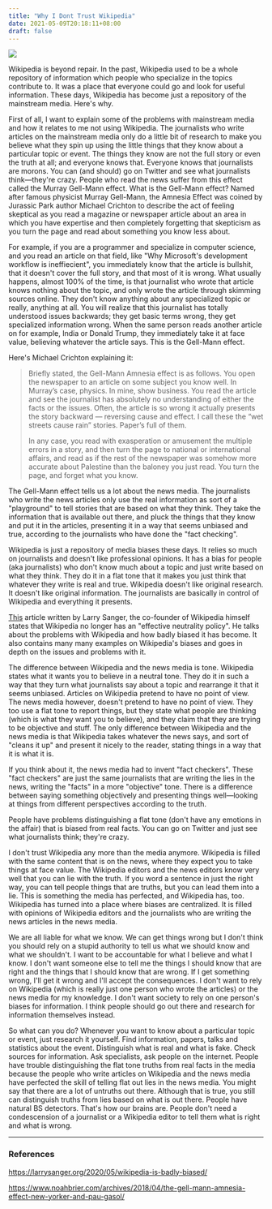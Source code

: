 ```yaml
---
title: "Why I Dont Trust Wikipedia"
date: 2021-05-09T20:18:11+08:00
draft: false
---
```


![](https://larrysanger.org/wp-content/uploads/2020/05/deflated.png)

Wikipedia is beyond repair. In the past, Wikipedia used to be a whole repository of information which people who specialize in the topics contribute to. It was a place that everyone could go and look for useful information. These days, Wikipedia has become just a repository of the mainstream media. Here's why.

First of all, I want to explain some of the problems with mainstream media and how it relates to me not using Wikipedia. The journalists who write articles on the mainstream media only do a little bit of research to make you believe what they spin up using the little things that they know about a particular topic or event. The things they know are not the full story or even the truth at all; and everyone knows that. Everyone knows that journalists are morons. You can (and should) go on Twitter and see what journalists think&mdash;they're crazy. People who read the news suffer from this effect called the Murray Gell-Mann effect. What is the Gell-Mann effect? Named after famous physicist Murray Gell-Mann, the Amnesia Effect was coined by Jurassic Park author Michael Crichton to describe the act of feeling skeptical as you read a magazine or newspaper article about an area in which you have expertise and then completely forgetting that skepticism as you turn the page and read about something you know less about.

For example, if you are a programmer and specialize in computer science, and you read an article on that field, like "Why Microsoft's development workflow is ineffiecient", you immediately know that the article is bullshit, that it doesn't cover the full story, and that most of it is wrong. What usually happens, almost 100% of the time, is that journalist who wrote that article knows nothing about the topic, and only wrote the article through skimming sources online. They don't know anything about any specialized topic or really, anything at all. You will realize that this journalist has totally understood issues backwards; they get basic terms wrong, they get specialized information wrong. When the same person reads another article on for example, India or Donald Trump, they immediately take it at face value, believing whatever the article says. This is the Gell-Mann effect.

Here's Michael Crichton explaining it:

> Briefly stated, the Gell-Mann Amnesia effect is as follows. You open the newspaper to an article on some subject you know well. In Murray’s case, physics. In mine, show business. You read the article and see the journalist has absolutely no understanding of either the facts or the issues. Often, the article is so wrong it actually presents the story backward — reversing cause and effect. I call these the “wet streets cause rain” stories. Paper’s full of them.
>
> In any case, you read with exasperation or amusement the multiple errors in a story, and then turn the page to national or international affairs, and read as if the rest of the newspaper was somehow more accurate about Palestine than the baloney you just read. You turn the page, and forget what you know.

The Gell-Mann effect tells us a lot about the news media. The journalists who write the news articles only use the real information as sort of a "playground" to tell stories that are based on what they think. They take the information that is available out there, and pluck the things that they know and put it in the articles, presenting it in a way that seems unbiased and true, according to the journalists who have done the "fact checking".

Wikipedia is just a repository of media biases these days. It relies so much on journalists and doesn't like professional opinions. It has a bias for people (aka journalists) who don't know much about a topic and just write based on what they think. They do it in a flat tone that it makes you just think that whatever they write is real and true. Wikipedia doesn't like original research. It doesn't like original information. The journalists are basically in control of Wikipedia and everything it presents.

[This](https://larrysanger.org/2020/05/wikipedia-is-badly-biased/) article written by Larry Sanger, the co-founder of Wikipedia himself states that Wikipedia no longer has an "effective neutrality policy". He talks about the problems with Wikipedia and how badly biased it has become. It also contains many many examples on Wikipedia's biases and goes in depth on the issues and problems with it.

The difference between Wikipedia and the news media is tone. Wikipedia states what it wants you to believe in a neutral tone. They do it in such a way that they turn what journalists say about a topic and rearrange it that it seems unbiased. Articles on Wikipedia pretend to have no point of view. The news media however, doesn't pretend to have no point of view. They too use a flat tone to report things, but they state what people are thinking (which is what they want you to believe), and they claim that they are trying to be objective and stuff. The only difference between Wikipedia and the news media is that Wikipedia takes whatever the news says, and sort of "cleans it up" and present it nicely to the reader, stating things in a way that it is what it is.

If you think about it, the news media had to invent "fact checkers". These "fact checkers" are just the same journalists that are writing the lies in the news, writing the "facts" in a more "objective" tone. There is a difference between saying something objectively and presenting things well—looking at things from different perspectives according to the truth.

People have problems distinguishing a flat tone (don't have any emotions in the affair) that is biased from real facts. You can go on Twitter and just see what journalists think; they're crazy.

I don't trust Wikipedia any more than the media anymore. Wikipedia is filled with the same content that is on the news, where they expect you to take things at face value. The Wikipedia editors and the news editors know very well that you can lie with the truth. If you word a sentence in just the right way, you can tell people things that are truths, but you can lead them into a lie. This is something the media has perfected, and Wikipedia has, too. Wikipedia has turned into a place where biases are centralized. It is filled with opinions of Wikipedia editors and the journalists who are writing the news articles in the news media.

We are all liable for what we know. We can get things wrong but I don't think you should rely on a stupid authority to tell us what we should know and what we shouldn't. I want to be accountable for what I believe and what I know. I don't want someone else to tell me the things I should know that are right and the things that I should know that are wrong. If I get something wrong, I'll get it wrong and I'll accept the consequences. I don't want to rely on Wikipedia (which is really just one person who wrote the articles) or the news media for my knowledge. I don't want society to rely on one person's biases for information. I think people should go out there and research for information themselves instead.

So what can you do? Whenever you want to know about a particular topic or event, just research it yourself. Find information, papers, talks and statistics about the event. Distinguish what is real and what is fake. Check sources for information. Ask specialists, ask people on the internet. People have trouble distinguishing the flat tone truths from real facts in the media because the people who write articles on Wikipedia and the news media have perfected the skill of telling flat out lies in the news media. You might say that there are a lot of untruths out there. Although that is true, you still can distinguish truths from lies based on what is out there. People have natural BS detectors. That's how our brains are. People don't need a condescension of a journalist or a Wikipedia editor to tell them what is right and what is wrong.

---

### References

<https://larrysanger.org/2020/05/wikipedia-is-badly-biased/>

<https://www.noahbrier.com/archives/2018/04/the-gell-mann-amnesia-effect-new-yorker-and-pau-gasol/>
